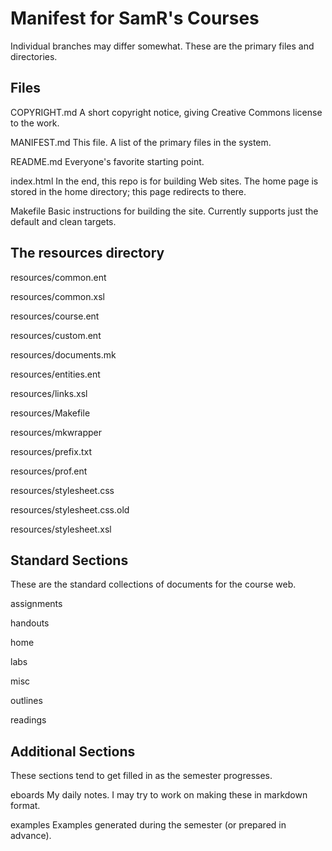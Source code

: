 Manifest for SamR's Courses
===========================

Individual branches may differ somewhat.  These are the primary files
and directories.

Files
-----

COPYRIGHT.md
  A short copyright notice, giving Creative Commons license to the work.

MANIFEST.md
  This file.  A list of the primary files in the system.

README.md
  Everyone's favorite starting point.

index.html
  In the end, this repo is for building Web sites.  The home page is
  stored in the home directory; this page redirects to there.

Makefile
  Basic instructions for building the site.  Currently supports just the
  default and clean targets.

The resources directory
-----------------------

resources/common.ent

resources/common.xsl

resources/course.ent

resources/custom.ent

resources/documents.mk

resources/entities.ent

resources/links.xsl

resources/Makefile

resources/mkwrapper

resources/prefix.txt

resources/prof.ent

resources/stylesheet.css

resources/stylesheet.css.old

resources/stylesheet.xsl

Standard Sections
-----------------
These are the standard collections of documents for the course web.

assignments

handouts

home

labs

misc

outlines

readings

Additional Sections
-------------------
These sections tend to get filled in as the semester progresses.

eboards
  My daily notes.  I may try to work on making these in markdown
  format.

examples
  Examples generated during the semester (or prepared in advance).
